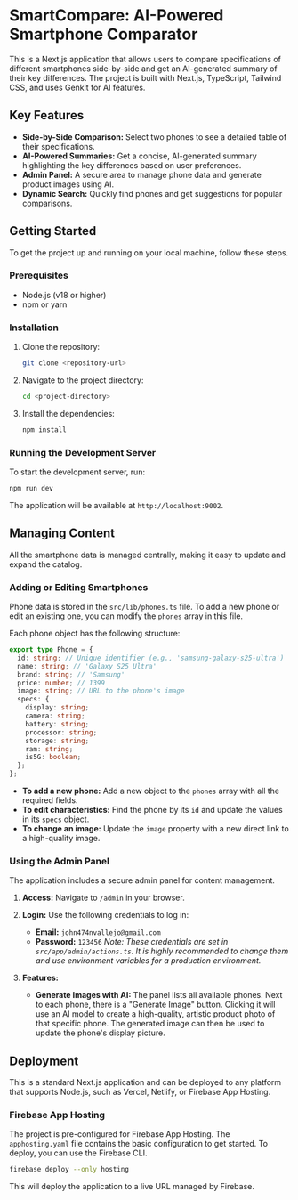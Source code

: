 # SmartCompare: AI-Powered Smartphone Comparator

This is a Next.js application that allows users to compare specifications of different smartphones side-by-side and get an AI-generated summary of their key differences. The project is built with Next.js, TypeScript, Tailwind CSS, and uses Genkit for AI features.

## Key Features

- **Side-by-Side Comparison:** Select two phones to see a detailed table of their specifications.
- **AI-Powered Summaries:** Get a concise, AI-generated summary highlighting the key differences based on user preferences.
- **Admin Panel:** A secure area to manage phone data and generate product images using AI.
- **Dynamic Search:** Quickly find phones and get suggestions for popular comparisons.

## Getting Started

To get the project up and running on your local machine, follow these steps.

### Prerequisites

- Node.js (v18 or higher)
- npm or yarn

### Installation

1.  Clone the repository:
    ```bash
    git clone <repository-url>
    ```
2.  Navigate to the project directory:
    ```bash
    cd <project-directory>
    ```
3.  Install the dependencies:
    ```bash
    npm install
    ```

### Running the Development Server

To start the development server, run:

```bash
npm run dev
```

The application will be available at `http://localhost:9002`.

## Managing Content

All the smartphone data is managed centrally, making it easy to update and expand the catalog.

### Adding or Editing Smartphones

Phone data is stored in the `src/lib/phones.ts` file. To add a new phone or edit an existing one, you can modify the `phones` array in this file.

Each phone object has the following structure:

```typescript
export type Phone = {
  id: string; // Unique identifier (e.g., 'samsung-galaxy-s25-ultra')
  name: string; // 'Galaxy S25 Ultra'
  brand: string; // 'Samsung'
  price: number; // 1399
  image: string; // URL to the phone's image
  specs: {
    display: string;
    camera: string;
    battery: string;
    processor: string;
    storage: string;
    ram: string;
    is5G: boolean;
  };
};
```

- **To add a new phone:** Add a new object to the `phones` array with all the required fields.
- **To edit characteristics:** Find the phone by its `id` and update the values in its `specs` object.
- **To change an image:** Update the `image` property with a new direct link to a high-quality image.

### Using the Admin Panel

The application includes a secure admin panel for content management.

1.  **Access:** Navigate to `/admin` in your browser.
2.  **Login:** Use the following credentials to log in:
    -   **Email:** `john474nvallejo@gmail.com`
    -   **Password:** `123456`
    *Note: These credentials are set in `src/app/admin/actions.ts`. It is highly recommended to change them and use environment variables for a production environment.*

3.  **Features:**
    -   **Generate Images with AI:** The panel lists all available phones. Next to each phone, there is a "Generate Image" button. Clicking it will use an AI model to create a high-quality, artistic product photo of that specific phone. The generated image can then be used to update the phone's display picture.

## Deployment

This is a standard Next.js application and can be deployed to any platform that supports Node.js, such as Vercel, Netlify, or Firebase App Hosting.

### Firebase App Hosting

The project is pre-configured for Firebase App Hosting. The `apphosting.yaml` file contains the basic configuration to get started. To deploy, you can use the Firebase CLI.

```bash
firebase deploy --only hosting
```

This will deploy the application to a live URL managed by Firebase.
